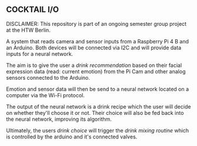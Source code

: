 ## COCKTAIL I/O 

DISCLAIMER: This repository is part of an ongoing semester group project at the HTW Berlin.

A system that reads camera and sensor inputs from a Raspberry Pi 4 B and an Arduino.
Both devices will be connected via I2C and will provide data inputs for a neural network. 

The aim is to give the user a *drink recommendation* based on their facial expression data (read: current 
emotion) from the Pi Cam  and other analog sensors connected to the Arduino. 

Emotion and sensor data will then be send to a neural network located on a computer via the Wi-Fi protocol.

The output of the neural network is a drink recipe which the user will decide on whether they'll choose it or not. Their 
choice will also be fed back into the neural network, improving its algorithm.

Ultimately, the users *drink choice* will trigger the *drink mixing routine* which is controlled by the arduino and it's connected valves.

